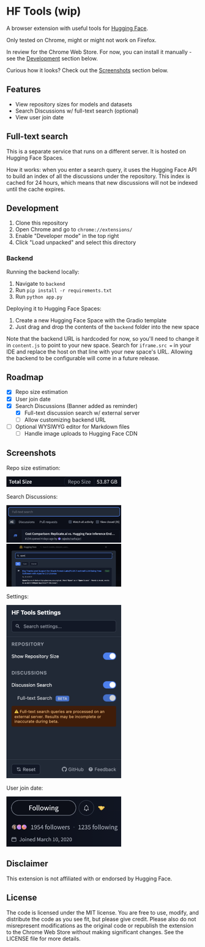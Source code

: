 # HF Tools (wip)

A browser extension with useful tools for [Hugging Face](https://huggingface.co).

Only tested on Chrome, might or might not work on Firefox.

In review for the Chrome Web Store. For now, you can install it manually - see the [Development](#development) section below.

Curious how it looks? Check out the [Screenshots](#screenshots) section below.

## Features

- View repository sizes for models and datasets
- Search Discussions w/ full-text search (optional)
- View user join date

## Full-text search

This is a separate service that runs on a different server. It is hosted on Hugging Face Spaces.

How it works: when you enter a search query, it uses the Hugging Face API to build an index of all the discussions under the repository. This index is cached for 24 hours, which means that new discussions will not be indexed until the cache expires.

## Development

1. Clone this repository
2. Open Chrome and go to `chrome://extensions/`
3. Enable "Developer mode" in the top right
4. Click "Load unpacked" and select this directory

### Backend

Running the backend locally:

1. Navigate to `backend`
2. Run `pip install -r requirements.txt`
3. Run `python app.py`

Deploying it to Hugging Face Spaces:

1. Create a new Hugging Face Space with the Gradio template
2. Just drag and drop the contents of the `backend` folder into the new space

Note that the backend URL is hardcoded for now, so you'll need to change it in `content.js` to point to your new space. Search for `iframe.src =` in your IDE and replace the host on that line with your new space's URL. Allowing the backend to be configurable will come in a future release.

## Roadmap

- [x] Repo size estimation
- [x] User join date
- [x] Search Discussions (Banner added as reminder)
    - [x] Full-text discussion search w/ external server
    - [ ] Allow customizing backend URL
- [ ] Optional WYSIWYG editor for Markdown files
    - [ ] Handle image uploads to Hugging Face CDN

## Screenshots

Repo size estimation:

<img src="screenshots/reposize.png" alt="Repo size estimation" width="300">

Search Discussions:

<img src="screenshots/search1.png" alt="Search Discussions" width="300">
<img src="screenshots/search2.png" alt="Search Discussions" width="300">

Settings:

<img src="screenshots/settings.png" alt="Settings" width="300">

User join date:

<img src="screenshots/joindate.png" alt="User join date" width="300">

## Disclaimer

This extension is not affiliated with or endorsed by Hugging Face.

## License

The code is licensed under the MIT license. You are free to use, modify, and distribute the code as you see fit, but please give credit. Please also do not misrepresent modifications as the original code or republish the extension to the Chrome Web Store without making significant changes. See the LICENSE file for more details.